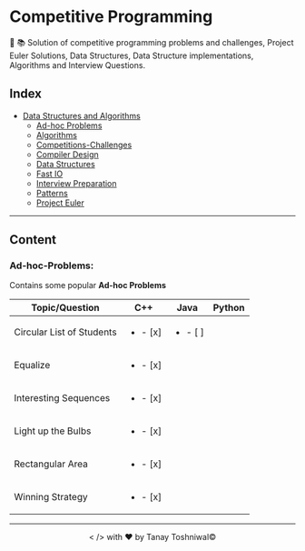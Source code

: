 # Competitive Programming
:pushpin: :books: Solution of competitive programming problems and challenges, Project Euler Solutions, Data Structures, Data Structure implementations, Algorithms and Interview Questions.

## Index
+ [Data Structures and Algorithms](#Data-Structures-and-Algorithms)
    + [Ad-hoc Problems](#Ad-hoc-Problems)
    + [Algorithms](#Algorithms)
    + [Competitions-Challenges](#Competitions-Challenges)
    + [Compiler Design](#Compiler-Design)
    + [Data Structures](#Data-Structures)
    + [Fast IO](#Fast-IO)
    + [Interview Preparation](#Interview-Preparation)
    + [Patterns](#Patterns)
    + [Project Euler](#Project-Euler)
------------------------------------------------------------------------------
## Content

### Ad-hoc-Problems:

Contains some popular **Ad-hoc Problems**

|   Topic/Question  |   C++ |   Java    |   Python  |
|---------|:---------:|:---------:|:---------:|
|   Circular List of Students   |   <ul><li>- [x] </li></ul> |  <ul><li>- [ ] </li></ul>  |    |
|   Equalize|   <ul><li>- [x] </li></ul> |    |    |
|   Interesting Sequences|   <ul><li>- [x] </li></ul> |    |    |
|   Light up the Bulbs|   <ul><li>- [x] </li></ul> |    |    |
|   Rectangular Area|   <ul><li>- [x] </li></ul> |    |    |
|   Winning Strategy|   <ul><li>- [x] </li></ul> |    |    |
------------------------------------------------------------------------------
<p align="center">< /> with &hearts; by Tanay Toshniwal&copy;</p>
